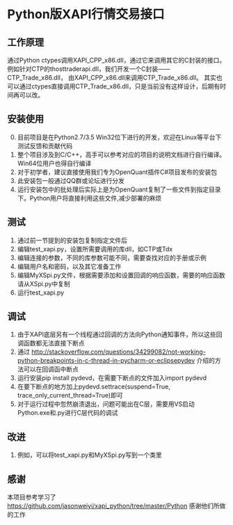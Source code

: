 # Python版XAPI行情交易接口

## 工作原理
通过Python ctypes调用XAPI_CPP_x86.dll，通过它来调用其它的C封装的接口。
例如针对CTP的thosttraderapi.dll，我们开发一个C封装——CTP_Trade_x86.dll，
由XAPI_CPP_x86.dll来调用CTP_Trade_x86.dll。
其实也可以通过ctypes直接调用CTP_Trade_x86.dll，只是当前没有这样设计，后期有时间再可以改。

## 安装使用
0. 目前项目是在Python2.7/3.5 Win32位下进行的开发，欢迎在Linux等平台下测试反馈和贡献代码
1. 整个项目涉及到C/C++，高手可以参考对应的项目的说明文档进行自行编译。Win64位用户也得自行编译
2. 对于初学者，建议直接使用我们专为OpenQuant插件C#项目发布的安装包
3. 此安装包一般通过QQ群或论坛进行分发
4. 运行安装包中的批处理后实际上是为OpenQuant复制了一些文件到指定目录下。Python用户将直接利用这些文件,减少部署的麻烦

## 测试
1. 通过前一节提到的安装包复制指定文件后
2. 编辑test_xapi.py，设置所需要调用的库dll，如CTP或Tdx
3. 编辑连接的参数，不同的库参数可能不同，需要查找对应的手册或示例
4. 编辑用户名和密码，以及其它准备工作
5. 编辑MyXSpi.py文件，根据需要添加和设置回调的响应函数，需要的响应函数请从XSpi.py中复制
6. 运行test_xapi.py

## 调试
1. 由于XAPI底层另有一个线程通过回调的方法向Python通知事件，所以这些回调函数都无法直接下断点
2. 通过 http://stackoverflow.com/questions/34299082/not-working-python-breakpoints-in-c-thread-in-pycharm-or-eclipsepydev 介绍的方法可以在回调函中断点
3. 运行安装pip install pydevd，在需要下断点的文件加入import pydevd
4. 在要下断点的地方加上pydevd.settrace(suspend=True, trace_only_current_thread=True)即可
5. 对于运行过程中忽然崩溃退出，问题可能出在C层，需要用VS启动Python.exe和.py进行C层代码的调试

## 改进
1. 例如，可以将test_xapi.py和MyXSpi.py写到一个类里

## 感谢
本项目参考学习了 https://github.com/jasonweiyi/xapi_python/tree/master/Python 感谢他们所做的工作

